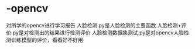 # -opencv
对所学的opencv进行学习报告
人脸检测.py是人脸检测的主要函数
人脸检测+评价.py是对检测出的结果进行检测评价
人脸检测数据集测试.py是对opencv人脸检测训练模型的评价，看看好不好用
